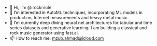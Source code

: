 - 👋 Hi, I’m @irocknrule
- 👀 I’m interested in AutoML techniques, incorporating ML models in production, Internet measurements and heavy metal music.
- 🌱 I’m currently deep diving neural net architectures for tabular and time series datasets and generative learning. I am building a classical and rock music generator using fast.ai.
- 📫 How to reach me: mzub.ahmad@icloud.com

<!---
irocknrule/irocknrule is a ✨ special ✨ repository because its `README.md` (this file) appears on your GitHub profile.
You can click the Preview link to take a look at your changes.
--->
